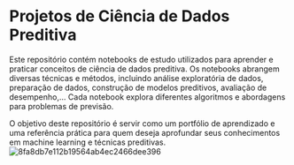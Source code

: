 # Projetos de Ciência de Dados Preditiva
Este repositório contém notebooks de estudo utilizados para aprender e praticar conceitos de ciência de dados preditiva. Os notebooks abrangem diversas técnicas e métodos, incluindo análise exploratória de dados, preparação de dados, construção de modelos preditivos, avaliação de desempenho,... Cada notebook explora diferentes algoritmos e abordagens para problemas de previsão.

O objetivo deste repositório é servir como um portfólio de aprendizado e uma referência prática para quem deseja aprofundar seus conhecimentos em machine learning e técnicas preditivas.
![8fa8db7e112b19564ab4ec2466dee396](https://github.com/user-attachments/assets/58e8e788-3aa1-4696-b173-66f9aa496754)

